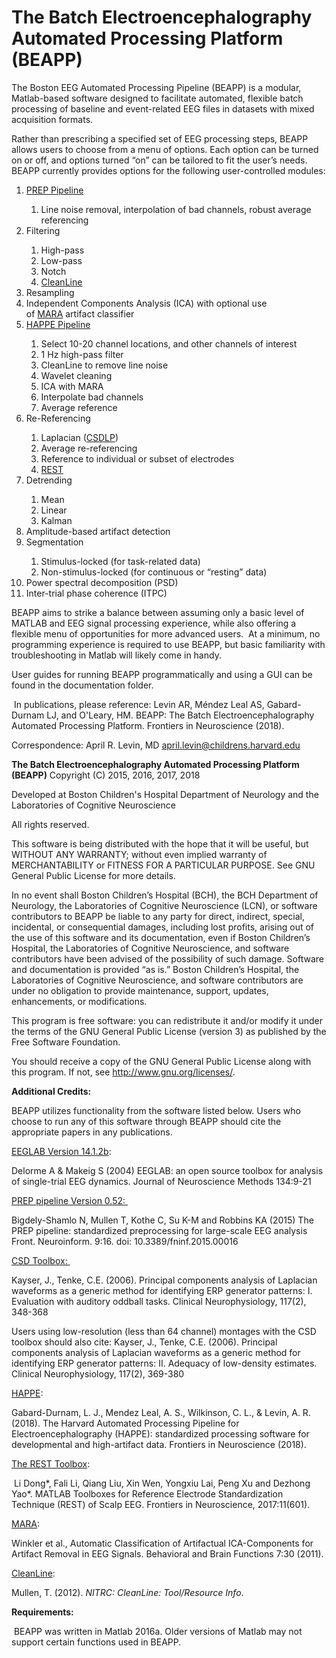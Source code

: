 # The Batch Electroencephalography Automated Processing Platform (BEAPP)
<p>The Boston EEG Automated Processing Pipeline (BEAPP) is a modular, Matlab-based software designed to facilitate automated, flexible batch processing of baseline and event-related EEG files in datasets with mixed acquisition formats.</p>
<p>Rather than prescribing a specified set of EEG processing steps, BEAPP allows users to choose from a menu of options. Each option can be turned on or off, and options turned &ldquo;on&rdquo; can be tailored to fit the user&rsquo;s needs.&nbsp; BEAPP currently provides options for the following user-controlled modules:</p>
<ol>
<li><a href="http://journal.frontiersin.org/article/10.3389/fninf.2015.00016/full">PREP Pipeline</a></li>
<ol>
<li>Line noise removal, interpolation of bad channels, robust average referencing</li>
</ol>
<li>Filtering</li>
<ol>
<li>High-pass</li>
<li>Low-pass</li>
<li>Notch</li>
<li><a href="http://www.nitrc.org/projects/cleanline">CleanLine</a></li>
</ol>
<li>Resampling</li>
<li>Independent Components Analysis (ICA) with optional use of&nbsp;<a href="https://github.com/irenne/MARA">MARA</a>&nbsp;artifact classifier</li>
<li><a href="https://www.frontiersin.org/articles/10.3389/fnins.2018.00097/full">HAPPE Pipeline</a></li>
<ol>
<li>Select 10-20 channel locations, and other channels of interest</li>
<li>1 Hz high-pass filter</li>
<li>CleanLine to remove line noise</li>
<li>Wavelet cleaning</li>
<li>ICA with MARA</li>
<li>Interpolate bad channels</li>
<li>Average reference</li>
</ol>
<li>Re-Referencing</li>
<ol>
<li>Laplacian (<a href="http://psychophysiology.cpmc.columbia.edu/Software/CSDtoolbox/">CSDLP</a>)</li>
<li>Average re-referencing</li>
<li>Reference to individual or subset of electrodes</li>
<li><a href="https://www.frontiersin.org/articles/10.3389/fnins.2017.00601/full">REST</a></li>
</ol>
<li>Detrending</li>
<ol>
<li>Mean</li>
<li>Linear</li>
<li>Kalman</li>
</ol>
<li>Amplitude-based artifact detection</li>
<li>Segmentation</li>
<ol>
<li>Stimulus-locked (for task-related data)</li>
<li>Non-stimulus-locked (for continuous or &ldquo;resting&rdquo; data)</li>
</ol>
<li>Power spectral decomposition (PSD)</li>
<li>Inter-trial phase coherence (ITPC)</li>
</ol>
<p>BEAPP aims to strike a balance between assuming only a basic level of MATLAB and EEG signal processing experience, while also offering a flexible menu of opportunities for more advanced users.&nbsp; At a minimum, no programming experience is required to use BEAPP, but basic familiarity with troubleshooting in Matlab will likely come in handy.</p>
<p>User guides for running BEAPP programmatically and using a GUI can be found in the documentation folder.</p>
<p>&nbsp;In publications, please reference: Levin AR, M&eacute;ndez Leal AS, Gabard-Durnam LJ, and O'Leary, HM. BEAPP: The Batch Electroencephalography Automated Processing Platform. Frontiers in Neuroscience (2018).</p>
<p>Correspondence: April R. Levin, MD&nbsp;<a href="mailto:april.levin@childrens.harvard.edu">april.levin@childrens.harvard.edu</a></p>
<p><strong>The Batch Electroencephalography Automated Processing Platform (BEAPP)</strong> Copyright (C) 2015, 2016, 2017, 2018</p>
<p>Developed at Boston Children's Hospital Department of Neurology and the Laboratories of Cognitive Neuroscience</p>
<p>All rights reserved.</p>
<p>This software is being distributed with the hope that it will be useful, but WITHOUT ANY WARRANTY; without even implied warranty of MERCHANTABILITY or FITNESS FOR A PARTICULAR PURPOSE. See GNU General Public License for more details.</p>
<p>In no event shall Boston Children&rsquo;s Hospital (BCH), the BCH Department of Neurology, the Laboratories of Cognitive Neuroscience (LCN), or software contributors to BEAPP be liable to any party for direct, indirect, special, incidental, or consequential damages, including lost profits, arising out of the use of this software and its documentation, even if Boston Children&rsquo;s Hospital, the Laboratories of Cognitive Neuroscience, and software contributors have been advised of the possibility of such damage. Software and documentation is provided &ldquo;as is.&rdquo; Boston Children&rsquo;s Hospital, the Laboratories of Cognitive Neuroscience, and software contributors are under no obligation to provide maintenance, support, updates, enhancements, or modifications.</p>
<p>This program is free software: you can redistribute it and/or modify it under the terms of the GNU General Public License (version 3) as published by the Free Software Foundation.</p>
<p>You should receive a copy of the GNU General Public License along with this program. If not, see&nbsp;<a href="http://www.gnu.org/licenses/">http://www.gnu.org/licenses/</a>.</p>
<p><strong>Additional Credits: </strong></p>
<p>BEAPP utilizes functionality from the software listed below. Users who choose to run any of this software through BEAPP should cite the appropriate papers in any publications.</p>
<p><a href="http://sccn.ucsd.edu/wiki/EEGLAB_revision_history_version_14">EEGLAB Version 14.1.2b</a>:</p>
<p>Delorme A &amp; Makeig S (2004) EEGLAB: an open source toolbox for analysis of single-trial EEG dynamics. Journal of Neuroscience Methods 134:9-21</p>
<p><a href="https://github.com/VisLab/EEG-Clean-Tools">PREP pipeline Version 0.52:&nbsp;</a></p>
<p>Bigdely-Shamlo N, Mullen T, Kothe C, Su K-M and Robbins KA (2015) The PREP pipeline: standardized preprocessing for large-scale EEG analysis Front. Neuroinform. 9:16. doi: 10.3389/fninf.2015.00016</p>
<p><a href="http://psychophysiology.cpmc.columbia.edu/Software/CSDtoolbox/">CSD Toolbox:&nbsp;</a></p>
<p>Kayser, J., Tenke, C.E. (2006). Principal components analysis of Laplacian waveforms as a generic method for identifying ERP generator patterns: I. Evaluation with auditory oddball tasks. Clinical Neurophysiology, 117(2), 348-368</p>
<p>Users using low-resolution (less than 64 channel) montages with the CSD toolbox should also cite: Kayser, J., Tenke, C.E. (2006). Principal components analysis of Laplacian waveforms as a generic method for identifying ERP generator patterns: II. Adequacy of low-density estimates. Clinical Neurophysiology, 117(2), 369-380</p>
<p><a href="https://www.frontiersin.org/articles/10.3389/fnins.2018.00097/full">HAPPE</a>:</p>
<p>Gabard-Durnam, L. J., Mendez Leal, A. S., Wilkinson, C. L., &amp; Levin, A. R. (2018). The Harvard Automated Processing Pipeline for Electroencephalography (HAPPE): standardized processing software for developmental and high-artifact data. Frontiers in Neuroscience (2018).</p>
<p><a href="https://www.frontiersin.org/articles/10.3389/fnins.2017.00601/full">The REST Toolbox</a>:</p>
<p>&nbsp;Li Dong*, Fali Li, Qiang Liu, Xin Wen, Yongxiu Lai, Peng Xu and Dezhong Yao*. MATLAB Toolboxes for Reference Electrode Standardization Technique (REST) of Scalp EEG. Frontiers in Neuroscience, 2017:11(601).</p>
<p><a href="https://irenne.github.io/artifacts/">MARA</a>:</p>
<p>Winkler et al., Automatic Classification of Artifactual ICA-Components for Artifact Removal in EEG Signals. Behavioral and Brain Functions 7:30 (2011).</p>
<p><a href="http://www.nitrc.org/projects/cleanline">CleanLine</a>:</p>
<p>Mullen, T. (2012).&nbsp;<em>NITRC: CleanLine: Tool/Resource Info</em>.</p>
<p><strong>Requirements:</strong></p>
<p>&nbsp;BEAPP was written in Matlab 2016a. Older versions of Matlab may not support certain functions used in BEAPP.</p>
<p>&nbsp;</p>

